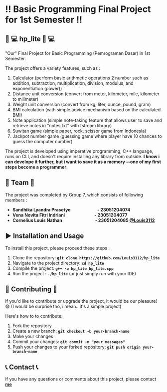 # :bangbang: **Basic Programming Final Project for 1st Semester**  :bangbang:

## :toolbox: :computer: **hp_lite** :toolbox: :computer: 
"Our" Final Project for Basic Programming (Pemrograman Dasar) in 1st Semester.

The project offers a variety features, such as :
1. Calculator (perform basic arithmetic operations 2 number such as addition, subtraction, multiplication, division, modulus, and exponentiation (power))
2. Distance unit conversion (convert from meter, kilometer, mile, kilometer to milimeter)
3. Weight unit conversion (convert from kg, liter, ounce, pound, gram)
4. BMI calculation (with simple advice mechanism based on the calculated BMI)                          
5. Note application (simple note-taking feature that allows user to save and retrieve notes in "notes.txt" with fstream library)
6. Suwitan game (simple paper, rock, scissor game from Indonesia)
7. Jackpot number game (guessing game where player have 10 chances to guess the computer number)

The project is developed using imperative programming, C++ language, runs on CLI, and doesn't require installing any library from outside.
**I know i can develope it further, but i want to save it as a memory --one of my first steps become a programmer**

## :busts_in_silhouette: **Team** :busts_in_silhouette:
The project was completed by Group 7, which consists of following members :

- **Sandhika Lyandra Prasetyo &emsp; &emsp; &emsp; &emsp; &nbsp; &nbsp; - 23051204074**
- **Vena Novita Fitri Indriani  &emsp; &emsp; &emsp; &nbsp; &nbsp; &nbsp; &nbsp; &nbsp; &nbsp; - 23051204077**
- **Cornelius Louis Nathan  &emsp; &emsp; &emsp; &emsp; &nbsp; &nbsp; &nbsp; &nbsp; &nbsp; - 23051204085 [@Louis3112](https://github.com/Louis3112)**

## :arrow_forward: **Installation and Usage** 
To install this project, please proceed these steps :

1. Clone the repository: **`git clone https://github.com/Louis3112/hp_lite`**
2. Navigate to the project directory: **`cd hp_lite`**
3. Compile the project: **`g++ -o hp_lite hp_lite.cpp`**
4. Run the project : **`./hp_lite`** (or just simply run with your IDE)

## 	:bust_in_silhouette: **Contributing** :bust_in_silhouette:
If you'd like to contribute or upgrade the project, it would be our pleasure! :smile: 
(I would be surprise tho, i mean.. it's a simple project)

Here's how to to contribute:
1. Fork the repository
2. Create a new branch: **`git checkout -b your-branch-name`**
3. Make your changes
4. Commit your changes: **`git commit -m "your messages"`** 
5. Push your changes to your forked repository: **`git push origin your-branch-name`**

## :telephone_receiver: **Contact** :telephone_receiver:

If you have any questions or comments about this project, please contact **[me](corneliuslouis3112@gmail.com)**
